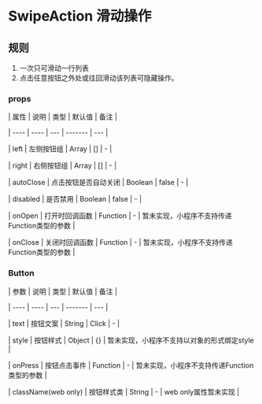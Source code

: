 # SwipeAction 滑动操作

## 规则

1. 一次只可滑动一行列表
2. 点击任意按钮之外处或往回滑动该列表可隐藏操作。

### props

| 属性 | 说明 | 类型 | 默认值 | 备注 |

| ---- | ---- | --- | ------- | --- |

| left | 左侧按钮组 | Array | [] | - |

| right | 右侧按钮组 | Array | [] | - |

| autoClose | 点击按钮是否自动关闭 | Boolean | false | - |

| disabled | 是否禁用 | Boolean | false | - |

| onOpen | 打开时回调函数 | Function | - | 暂未实现，小程序不支持传递Function类型的参数 |

| onClose | 关闭时回调函数 | Function | - | 暂未实现，小程序不支持传递Function类型的参数 |

### Button

| 参数 | 说明 | 类型 | 默认值 | 备注 |

| ---- | ---- | --- | ------- | --- |

| text | 按钮文案 | String | Click | - |

| style | 按钮样式 | Object | {} | 暂未实现，小程序不支持以对象的形式绑定style |

| onPress | 按钮点击事件 | Function | - | 暂未实现，小程序不支持传递Function类型的参数 |

| className(web only) | 按钮样式类 | String | - | web only属性暂未实现 |

